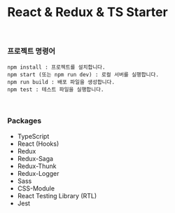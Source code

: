 # React & Redux & TS Starter

<br />

### 프로젝트 명령어
```
npm install : 프로젝트를 설치합니다.
npm start (또는 npm run dev) : 로컬 서버를 실행합니다.
npm run build : 배포 파일을 생성합니다.
npm test : 테스트 파일을 실행합니다.
``` 

<br />

### Packages
- TypeScript
- React (Hooks)
- Redux
- Redux-Saga
- Redux-Thunk
- Redux-Logger
- Sass
- CSS-Module
- React Testing Library (RTL)
- Jest

<br />
